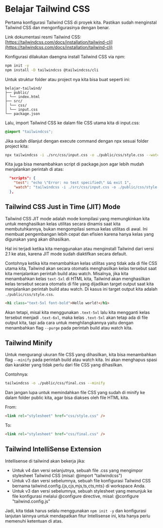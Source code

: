 # Belajar Tailwind CSS

Pertama konfigurasi Tailwind CSS di proyek kita. Pastikan sudah menginstal Tailwind CSS dan mengonfigurasinya dengan benar.

Link dokumentasi resmi Tailwind CSS: [https://tailwindcss.com/docs/installation/tailwind-cli](https://tailwindcss.com/docs/installation/tailwind-cli)

Konfigurasi dilakukan daengna install Tailwind CSS via npm:

```bash
npm init -y
npm install -D tailwindcss @tailwindcss/cli
```

Untuk struktur folder atau project nya kita bisa buat seperti ini:

```file
belajar-tailwind/
├── public/
│ └── index.html
├── src/
│ └── css/
│ └── input.css
└── package.json
```

Lalu, import Tailwind CSS ke dalam file CSS utama kita di input.css:

```css
@import "tailwindcss";
```

Jika sudah dilanjut dengan execute command dengan npx sesuai folder project kita:

```bash
npx tailwindcss -i ./src/css/input.css -o ./public/css/style.css --watch
```

Kita juga bisa menambahkan script di package.json agar lebih mudah menjalankan perintah di atas:

```json
  "scripts": {
    "test": "echo \"Error: no test specified\" && exit 1",
    "watch": "tailwindcss -i ./src/css/input.css -o ./public/css/style.css --watch"
  },
```

## Tailwind CSS Just in Time (JIT) Mode

Tailwind CSS JIT mode adalah mode kompilasi yang memungkinkan kita untuk menghasilkan kelas utilitas secara dinamis saat kita membutuhkannya, bukan mengompilasi semua kelas utilitas di awal. Ini membuat pengembangan lebih cepat dan efisien karena hanya kelas yang digunakan yang akan dihasilkan.

Hal ini terjadi ketika kita menggunakan atau menginstall Tailwind dari versi 2.1 ke atas, karena JIT mode sudah diaktifkan secara default.

Contohnya ketika kita menambahkan kelas utilitas yang tidak ada di file CSS utama kita, Tailwind akan secara otomatis menghasilkan kelas tersebut saat kita menjalankan perintah build atau watch.
Misalnya, jika kita menambahkan kelas `text-5xl` di HTML kita, Tailwind akan menghasilkan kelas tersebut secara otomatis di file yang dijadikan target output saat kita menjalankan perintah build atau watch. Di kasus ini target output kita adalah `./public/css/style.css`.

```html
<h1 class="text-5xl font-bold">Hello world!</h1>
```

Akan tetapi, misal kita menggunakan `.text-5xl` lalu kita mengganti kelas tersebut menjadi `.text-6xl`, maka kelas `.text-5xl` akan tetap ada di file output kita, tapi ada cara untuk menghilangkannya yaitu dengan menambahkan flag `--purge` pada perintah build atau watch kita.

## Tailwind Minify

Untuk mengurangi ukuran file CSS yang dihasilkan, kita bisa menambahkan flag `--minify` pada perintah build atau watch kita. Ini akan menghapus spasi dan karakter yang tidak perlu dari file CSS yang dihasilkan.

Contohnya:

```bash
tailwindcss -o ./public/css/final.css --minify
```

Dan jangan lupa untuk memindahkan file CSS yang sudah di minify ke dalam folder public kita, agar bisa diakses oleh file HTML kita.

From:

```html
<link rel="stylesheet" href="css/style.css" />
```

To:

```html
<link rel="stylesheet" href="css/final.css" />
```

## Tailwind IntelliSense Extension

Intellisense di tailwind akan bekerja jika:

- Untuk v4 dan versi selanjutnya, sebuah file .css yang mengimpor stylesheet Tailwind CSS (misal: @import "tailwindcss")
- Untuk v3 dan versi sebelumnya, sebuah file konfigurasi Tailwind CSS bernama tailwind.config.{js,cjs,mjs,ts,cts,mts} di workspace Anda.
- Untuk v3 dan versi sebelumnya, sebuah stylesheet yang menunjuk ke file konfigurasi melalui @configure directive, misal: @configure "tailwind.config.js"

Jadi, kita tidak harus selalu menggunakan `npm init -y` dan konfigurasi lanjutan lainnya untuk mendapatkan fitur Intellisense ini, kita hanya perlu memenuhi ketentuan di atas.
